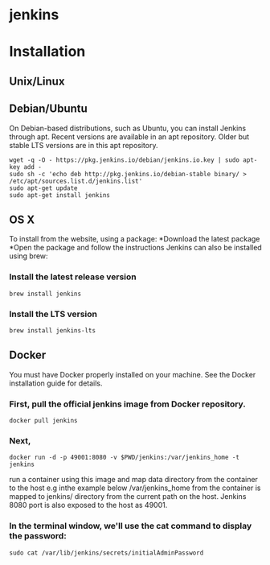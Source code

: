 # jenkins

# Installation

## Unix/Linux
## Debian/Ubuntu
  On Debian-based distributions, such as Ubuntu, you can install Jenkins through apt.
  Recent versions are available in an apt repository. Older but stable LTS versions are in this apt
  repository.

    wget -q -O - https://pkg.jenkins.io/debian/jenkins.io.key | sudo apt-key add -
    sudo sh -c 'echo deb http://pkg.jenkins.io/debian-stable binary/ >
    /etc/apt/sources.list.d/jenkins.list'
    sudo apt-get update
    sudo apt-get install jenkins
## OS X
  To install from the website, using a package:
  *Download the latest package
  *Open the package and follow the instructions
  Jenkins can also be installed using brew:
  
### Install the latest release version
    brew install jenkins
### Install the LTS version
    brew install jenkins-lts

## Docker
  You must have Docker properly installed on your machine. See the Docker installation guide for details.

### First, pull the official jenkins image from Docker repository.
    docker pull jenkins
    
### Next, 
    docker run -d -p 49001:8080 -v $PWD/jenkins:/var/jenkins_home -t jenkins
    
run a container using this image and map data directory from the container to the host
e.g inthe example below /var/jenkins_home from the container is mapped to jenkins/ directory from the
current path on the host. Jenkins 8080 port is also exposed to the host as 49001.

### In the terminal window, we'll use the cat command to display the password:

    sudo cat /var/lib/jenkins/secrets/initialAdminPassword

